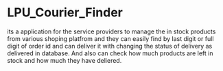 # LPU_Courier_Finder
its a application for the service providers to manage the in stock products from various shoping platfrom and they can easily find by last digit or full digit of order id and can deliver it with changing the status of delivery as delivered in database. And also can check how much products are left in stock and how much they have deliered.
